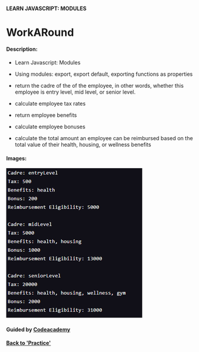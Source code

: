 #### LEARN JAVASCRIPT: MODULES

# WorkARound

#### Description:
- Learn Javascript: Modules
- Using modules: export, export default, exporting functions as properties

- return the cadre of the of the employee, in other words, whether this employee is entry level, mid level, or senior level.
- calculate employee tax rates
- return employee benefits
- calculate employee bonuses
- calculate the total amount an employee can be reimbursed based on the total value of their health, housing, or wellness benefits

#### Images:
![WorkAround](img/WorkAround.png)

#### Guided by [Codeacademy](http://ssqt.co/mQfdNdy)
#### [Back to 'Practice'](https://github.com/soohyeok/Practice)
